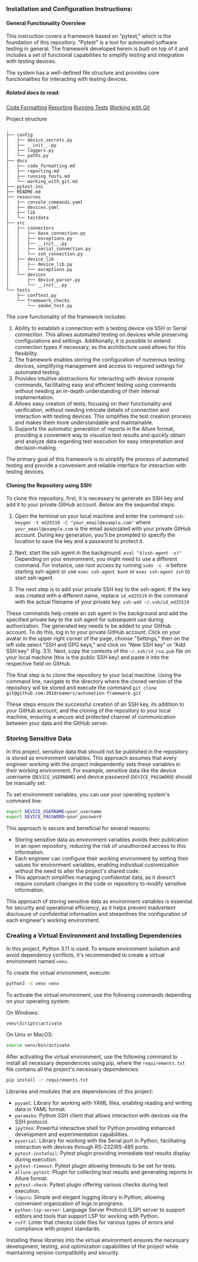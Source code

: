 ### Installation and Configuration Instructions:

#### General Functionality Overview
This instruction covers a framework based on "pytest," which is the foundation of this repository. "Pytest" is a tool for automated software testing in general. The framework developed herein is built on top of it and includes a set of functional capabilities to simplify testing and integration with testing devices.

The system has a well-defined file structure and provides core functionalities for interacting with testing devices.

##### Related docs to read:
[Code Formatting](https://github.com/201dreamers/automation-framework/blob/main/docs/code_formatting.md)
[Reporting](https://github.com/201dreamers/automation-framework/blob/main/docs/reporting.md)
[Running Tests](https://github.com/201dreamers/automation-framework/blob/main/docs/running_tests.md)
[Working with Git](https://github.com/201dreamers/automation-framework/blob/main/docs/working_with_git.md)

Project structure
```
.
├── config
│   ├── device_secrets.py
│   ├── __init__.py
│   ├── loggers.py
│   └── paths.py
├── docs
│   ├── code_formatting.md
│   ├── reporting.md
│   ├── running_tests.md
│   └── working_with_git.md
├── pytest.ini
├── README.md
├── resources
│   ├── console_commands.yaml
│   ├── devices.yaml
│   ├── lib
│   └── testdata
├── src
│   ├── connectors
│   │   ├── base_connection.py
│   │   ├── exceptions.py
│   │   ├── __init__.py
│   │   ├── serial_connection.py
│   │   └── ssh_connection.py
│   ├── device_lib
│   │   ├── device_lib.py
│   │   └── exceptions.py
│   └── devices
│       ├── device_parser.py
│       └── __init__.py
└── tests
    ├── conftest.py
    └── framework_checks
        └── smoke_test.py
```

The core functionality of the framework includes:

1. Ability to establish a connection with a testing device via SSH or Serial connection. This allows automated testing on devices while preserving configurations and settings. Additionally, it is possible to extend connection types if necessary, as the architecture used allows for this flexibility.
2. The framework enables storing the configuration of numerous testing devices, simplifying management and access to required settings for automated testing.
3. Provides intuitive abstractions for interacting with device console commands, facilitating easy and efficient testing using commands without needing an in-depth understanding of their internal implementation.
4. Allows easy creation of tests, focusing on their functionality and verification, without needing intricate details of connection and interaction with testing devices. This simplifies the test creation process and makes them more understandable and maintainable.
5. Supports the automatic generation of reports in the Allure format, providing a convenient way to visualize test results and quickly obtain and analyze data regarding test execution for easy interpretation and decision-making.

The primary goal of this framework is to simplify the process of automated testing and provide a convenient and reliable interface for interaction with testing devices.

#### Cloning the Repository using SSH:

To clone this repository, first, it is necessary to generate an SSH key and add it to your private GitHub account. Below are the sequential steps:

1. Open the terminal on your local machine and enter the command
   `ssh-keygen -t ed25519 -C "your_email@example.com"`
   where `your_email@example.com` is the email associated with your private GitHub account. During key generation, you'll be prompted to specify the location to save the key and a password to protect it.

2. Next, start the ssh agent in the background.
   `eval "$(ssh-agent -s)"`
   Depending on your environment, you might need to use a different command. For instance, use root access by running `sudo -s -H` before starting ssh-agent or use `exec ssh-agent bash` or `exec ssh-agent zsh` to start ssh-agent.

3. The next step is to add your private SSH key to the ssh-agent. If the key was created with a different name, replace `id_ed25519` in the command with the actual filename of your private key.
   `ssh-add ~/.ssh/id_ed25519`

These commands help create an ssh agent in the background and add the specified private key to the ssh agent for subsequent use during authorization. The generated key needs to be added to your GitHub account. To do this, log in to your private GitHub account. Click on your avatar in the upper right corner of the page, choose "Settings," then on the left side select "SSH and GPG keys," and click on "New SSH key" or "Add SSH key" (Fig. 3.1). Next, copy the contents of the `~/.ssh/id_rsa.pub` file on your local machine (this is the public SSH key) and paste it into the respective field on GitHub.

The final step is to clone the repository to your local machine. Using the command line, navigate to the directory where the cloned version of the repository will be stored and execute the command
`git clone git@github.com:201dreamers/automation-framework.git`

These steps ensure the successful creation of an SSH key, its addition to your GitHub account, and the cloning of the repository to your local machine, ensuring a secure and protected channel of communication between your data and the GitHub server.

### Storing Sensitive Data

In this project, sensitive data that should not be published in the repository is stored as environment variables. This approach assumes that every engineer working with the project independently sets these variables in their working environment. For example, sensitive data like the device username (`DEVICE_USERNAME`) and device password (`DEVICE_PASSWORD`) should be manually set.

To set environment variables, you can use your operating system's command line:

```bash
export DEVICE_USERNAME=your_username
export DEVICE_PASSWORD=your_password
```

This approach is secure and beneficial for several reasons:

- Storing sensitive data as environment variables avoids their publication in an open repository, reducing the risk of unauthorized access to this information.
- Each engineer can configure their working environment by setting their values for environment variables, enabling individual customization without the need to alter the project's shared code.
- This approach simplifies managing confidential data, as it doesn't require constant changes in the code or repository to modify sensitive information.

This approach of storing sensitive data as environment variables is essential for security and operational efficiency, as it helps prevent inadvertent disclosure of confidential information and streamlines the configuration of each engineer's working environment.

### Creating a Virtual Environment and Installing Dependencies

In this project, Python 3.11 is used. To ensure environment isolation and avoid dependency conflicts, it's recommended to create a virtual environment named `venv`.

To create the virtual environment, execute:

```bash
python3 -m venv venv
```

To activate the virtual environment, use the following commands depending on your operating system:

On Windows:
```bash
venv\Scripts\activate
```

On Unix or MacOS:
```bash
source venv/bin/activate
```

After activating the virtual environment, use the following command to install all necessary dependencies using pip, where the `requirements.txt` file contains all the project's necessary dependencies:

```bash
pip install -r requirements.txt
```

Libraries and modules that are dependencies of this project:

- `pyyaml`: Library for working with YAML files, enabling reading and writing data in YAML format.
- `paramiko`: Python SSH client that allows interaction with devices via the SSH protocol.
- `ipython`: Powerful interactive shell for Python providing enhanced development and experimentation capabilities.
- `pyserial`: Library for working with the Serial port in Python, facilitating interaction with devices through RS-232/RS-485 ports.
- `pytest-instafail`: Pytest plugin providing immediate test results display during execution.
- `pytest-timeout`: Pytest plugin allowing timeouts to be set for tests.
- `allure-pytest`: Plugin for collecting test results and generating reports in Allure format.
- `pytest-check`: Pytest plugin offering various checks during test execution.
- `loguru`: Simple and elegant logging library in Python, allowing convenient organization of logs in programs.
- `python-lsp-server`: Language Server Protocol (LSP) server to support editors and tools that support LSP for working with Python.
- `ruff`: Linter that checks code files for various types of errors and compliance with project standards.

Installing these libraries into the virtual environment ensures the necessary development, testing, and optimization capabilities of the project while maintaining version compatibility and security.
